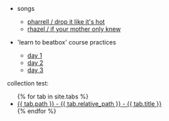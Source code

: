
- songs
  - [pharrell / drop it like it's hot][1]
  - [rhazel / if your mother only knew][2]

- 'learn to beatbox' course practices
  - [day 1][ltbb-1]
  - [day 2][ltbb-2]
  - [day 3][ltbb-3]


collection test:
    
<ul>
  {% for tab in site.tabs %}
  <li>
    <a href="{{ site.baseurl }}{{ tab.url }}">
    {{ tab.path }} - {{ tab.relative_path }} - {{ tab.title }}
    </a>
  </li>
  {% endfor %}
</ul>


[1]: songs/pharrell/drop-it-like-its-hot/
[2]: songs/rhazel/if-your-mother-only-knew/

[ltbb-1]: ltbb/day-1/
[ltbb-2]: ltbb/day-2/
[ltbb-3]: ltbb/day-3/
